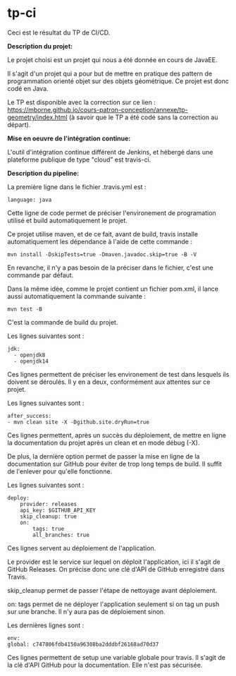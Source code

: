 # tp-ci

Ceci est le résultat du TP de CI/CD.

**Description du projet:**

Le projet choisi est un projet qui nous a été donnée en cours de JavaEE.

Il s'agit d'un projet qui a pour but de mettre en pratique des pattern de programmation orienté objet sur des objets géométrique.
Ce projet est donc codé en Java.

Le TP est disponible avec la correction sur ce lien :
https://mborne.github.io/cours-patron-conception/annexe/tp-geometry/index.html
(à savoir que le TP a été codé sans la correction au départ).

**Mise en oeuvre de l'intégration continue:**

L'outil d'intégration continue différent de Jenkins, et hébergé dans une plateforme publique de type "cloud” est travis-ci.

**Description du pipeline:**

La première ligne dans le fichier .travis.yml est :

    language: java

Cette ligne de code permet de préciser l'environement de programation utilisé et build automatiquement le projet.

Ce projet utilise maven, et de ce fait, avant de build, travis installe automatiquement les dépendance à l'aide de cette commande :

    mvn install -DskipTests=true -Dmaven.javadoc.skip=true -B -V

En revanche, il n'y a pas besoin de la préciser dans le fichier, c'est une commande par défaut.

Dans la même idée, comme le projet contient un fichier pom.xml, il lance aussi automatiquement la commande suivante :

    mvn test -B

C'est la commande de build du projet.

Les lignes suivantes sont :

    jdk:
      - openjdk8
      - openjdk14

Ces lignes permettent de préciser les environement de test dans lesquels ils doivent se déroulés. Il y en a deux, conformément aux attentes sur ce projet.

Les lignes suivantes sont :

    after_success:
    - mvn clean site -X -Dgithub.site.dryRun=true

Ces lignes permettent, après un succès du déploiement, de mettre en ligne la documentation du projet après un clean et en mode débug (-X).

De plus, la dernière option permet de passer la mise en ligne de la documentation sur GitHub pour éviter de trop long temps de build. Il suffit de l'enlever pour qu'elle fonctionne.

Les lignes suivantes sont :

    deploy:
        provider: releases
        api_key: $GITHUB_API_KEY
        skip_cleanup: true
        on:
            tags: true
            all_branches: true

Ces lignes servent au déploiement de l'application.

Le provider est le service sur lequel on déploit l'application, ici il s'agit de GitHub Releases. On précise donc une clé d'API de GitHub enregistré dans Travis.

skip_cleanup permet de passer l'étape de nettoyage avant déploiement.

on: tags permet de ne déployer l'application seulement si on tag un push sur une branche. Il n'y aura pas de déploiement sinon.

Les dernières lignes sont :

    env:
    global: c747806fdb4150a96308ba2dddbf26168ad70d37

Ces lignes permettent de setup une variable globale pour travis. Il s'agit de la clé d'API GitHub pour la documentation. Elle n'est pas sécurisée.
